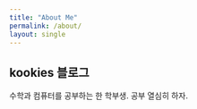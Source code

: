 ```yaml
---
title: "About Me"
permalink: /about/
layout: single
---
```


## kookies 블로그

수학과 컴퓨터를 공부하는 한 학부생.
공부 열심히 하자.

